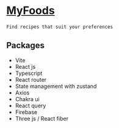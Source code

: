 # [MyFoods](https://myfoods.netlify.app)
    Find recipes that suit your preferences
    
## Packages
- Vite
- React js
- Typescript
- React router 
- State management with zustand
- Axios
- Chakra ui
- React query
- Firebase
- Three js / React fiber